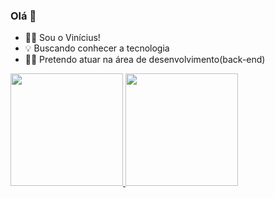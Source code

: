   ### Olá 👋

- 🙋‍♂️ Sou o Vinícius! 
- 💡 Buscando conhecer a tecnologia 
- 👨‍💻 Pretendo atuar na área de desenvolvimento(back-end)

<div>
  <a href="https://github.com/viniiciusmoura">
  <img height="180em" src="https://github-readme-stats.vercel.app/api?username=viniiciusmoura&show_icons=true&theme=merko&include_all_commits=true&count_private=true"/>
  <img height="180em" src="https://github-readme-stats.vercel.app/api/top-langs/?username=viniiciusmoura&layout=compact&langs_count=7&theme=merko"/>
</div>
